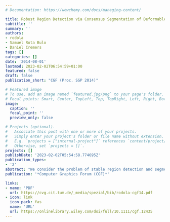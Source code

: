 ```yaml
---
# Documentation: https://wowchemy.com/docs/managing-content/

title: Robust Region Detection via Consensus Segmentation of Deformable Shapes
subtitle: ''
summary: ''
authors:
- rodola
- Samuel Rota Bulo
- Daniel Cremers
tags: []
categories: []
date: '2014-08-01'
lastmod: 2023-02-02T06:54:59+01:00
featured: false
draft: false
publication_short: "CGF (Proc. SGP 2014)"

# Featured image
# To use, add an image named `featured.jpg/png` to your page's folder.
# Focal points: Smart, Center, TopLeft, Top, TopRight, Left, Right, BottomLeft, Bottom, BottomRight.
image:
  caption: ''
  focal_point: ''
  preview_only: false

# Projects (optional).
#   Associate this post with one or more of your projects.
#   Simply enter your project's folder or file name without extension.
#   E.g. `projects = ["internal-project"]` references `content/project/deep-learning/index.md`.
#   Otherwise, set `projects = []`.
projects: []
publishDate: '2023-02-02T05:54:58.774695Z'
publication_types:
- '2'
abstract: "We consider the problem of stable region detection and segmentation of deformable shapes. We pursue this goal by determining a consensus segmentation from a heterogeneous ensemble of putative segmentations, which are generated by a clustering process on an intrinsic embedding of the shape. The intuition is that the consensus segmentation, which relies on aggregate statistics gathered from the segmentations in the ensemble, can reveal components in the shape that are more stable to deformations than the single baseline segmentations. Compared to the existing approaches, our solution exhibits higher robustness and repeatability throughout a wide spectrum of non-rigid transformations. It is computationally efficient, naturally extendible to point clouds, and remains semantically stable even across different object classes. A quantitative evaluation on standard datasets confirms the potentiality of our method as a valid tool for deformable shape analysis."
publication: '*Computer Graphics Forum (CGF)*'

links:
- name: 'PDF'
  url: https://cvg.cit.tum.de/_media/spezial/bib/rodola-cgf14.pdf
- icon: link
  icon_pack: fas
  name: 'URL'
  url: https://onlinelibrary.wiley.com/doi/full/10.1111/cgf.12435
---
```

